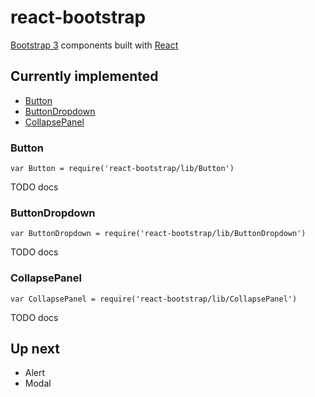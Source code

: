 # react-bootstrap

[Bootstrap 3](http://getbootstrap.com) components built with [React](http://facebook.github.io/react/)

## Currently implemented

- [Button](#Button)
- [ButtonDropdown](#ButtonDropdown)
- [CollapsePanel](#CollapsePanel)

### <a name="Button"></a>Button

`var Button = require('react-bootstrap/lib/Button')`

TODO docs

### <a name="ButtonDropdown"></a>ButtonDropdown

`var ButtonDropdown = require('react-bootstrap/lib/ButtonDropdown')`

TODO docs

### <a name="CollapsePanel"></a>CollapsePanel

`var CollapsePanel = require('react-bootstrap/lib/CollapsePanel')`

TODO docs

## Up next

- Alert
- Modal
